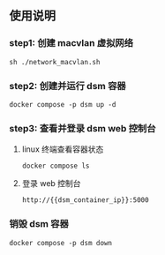 ## 使用说明

### step1: 创建 macvlan 虚拟网络
```shell
sh ./network_macvlan.sh
```

### step2: 创建并运行 dsm 容器
```shell
docker compose -p dsm up -d
```

### step3: 查看并登录 dsm web 控制台
1. linux 终端查看容器状态
   ```shell
   docker compose ls
   ```
2. 登录 web 控制台
   ```shell
   http://{{dsm_container_ip}}:5000
   ```

### 销毁 dsm 容器
```shell
docker compose -p dsm down
```
